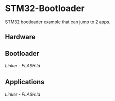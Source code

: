 # STM32-Bootloader
 STM32 bootloader example that can jump to 2 apps.
  
## Hardware

## Bootloader
###### Linker - FLASH.ld

## Applications
###### Linker - FLASH.ld
  
